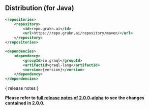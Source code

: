 ## Distribution (for Java)

```xml
<repositories>
    <repository>
        <id>repo.grakn.ai</id>
        <url>https://repo.grakn.ai/repository/maven/</url>
    </repository>
</repositories>

<dependencies>
    <dependency>
        <groupId>io.graql</groupId>
        <artifactId>graql-lang</artifactId>
        <version>{version}</version>
    </dependency>
</dependencies>
```

{ release notes }

**Please refer to [full release notes of 2.0.0-alpha](https://github.com/graknlabs/graql/releases/tag/2.0.0-alpha) to see the changes contained in 2.0.0.**

